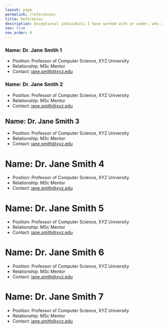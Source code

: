 ```yaml
---
layout: page
permalink: /references/
title: References
description: Exceptional individuals I have worked with or under, who are kindly willing to provide feedback upon request.
nav: true
nav_order: 8
---
```

### Name: Dr. Jane Smith 1
- Position: Professor of Computer Science, XYZ University
- Relationship: MSc Mentor
- Contact: jane.smith@xyz.edu

### Name: Dr. Jane Smith 2
- Position: Professor of Computer Science, XYZ University
- Relationship: MSc Mentor
- Contact: jane.smith@xyz.edu

## Name: Dr. Jane Smith 3
- Position: Professor of Computer Science, XYZ University
- Relationship: MSc Mentor
- Contact: jane.smith@xyz.edu

# Name: Dr. Jane Smith 4
- Position: Professor of Computer Science, XYZ University
- Relationship: MSc Mentor
- Contact: jane.smith@xyz.edu

# Name: Dr. Jane Smith 5
- Position: Professor of Computer Science, XYZ University
- Relationship: MSc Mentor
- Contact: jane.smith@xyz.edu

# Name: Dr. Jane Smith 6
- Position: Professor of Computer Science, XYZ University
- Relationship: MSc Mentor
- Contact: jane.smith@xyz.edu

# Name: Dr. Jane Smith 7
- Position: Professor of Computer Science, XYZ University
- Relationship: MSc Mentor
- Contact: jane.smith@xyz.edu